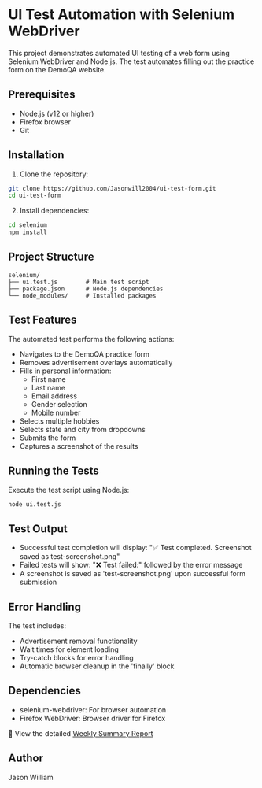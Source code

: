 # UI Test Automation with Selenium WebDriver

This project demonstrates automated UI testing of a web form using Selenium WebDriver and Node.js. The test automates filling out the practice form on the DemoQA website.

## Prerequisites

- Node.js (v12 or higher)
- Firefox browser
- Git

## Installation

1. Clone the repository:
```bash
git clone https://github.com/Jasonwill2004/ui-test-form.git
cd ui-test-form
```

2. Install dependencies:
```bash
cd selenium
npm install
```

## Project Structure

```
selenium/
├── ui.test.js        # Main test script
├── package.json      # Node.js dependencies
└── node_modules/     # Installed packages
```

## Test Features

The automated test performs the following actions:
- Navigates to the DemoQA practice form
- Removes advertisement overlays automatically
- Fills in personal information:
  - First name
  - Last name
  - Email address
  - Gender selection
  - Mobile number
- Selects multiple hobbies
- Selects state and city from dropdowns
- Submits the form
- Captures a screenshot of the results

## Running the Tests

Execute the test script using Node.js:

```bash
node ui.test.js
```

## Test Output

- Successful test completion will display: "✅ Test completed. Screenshot saved as test-screenshot.png"
- Failed tests will show: "❌ Test failed:" followed by the error message
- A screenshot is saved as 'test-screenshot.png' upon successful form submission

## Error Handling

The test includes:
- Advertisement removal functionality
- Wait times for element loading
- Try-catch blocks for error handling
- Automatic browser cleanup in the 'finally' block

## Dependencies

- selenium-webdriver: For browser automation
- Firefox WebDriver: Browser driver for Firefox


📄 View the detailed [Weekly Summary Report](./tests/selenium/summaryReport.md)



## Author

Jason William
